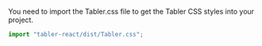 You need to import the Tabler.css file to get the Tabler CSS styles into your project.

```jsx static
import "tabler-react/dist/Tabler.css";
```
